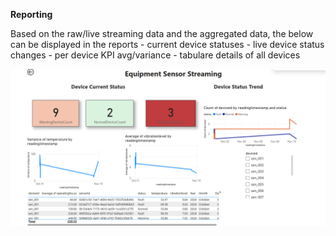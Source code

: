**Reporting**

Based on the raw/live streaming data and the aggregated data, the below can be displayed in the reports
    - current device statuses
    - live device status changes
    - per device KPI avg/variance
    - tabulare details of all devices

![reporting](images/reporting.png)
